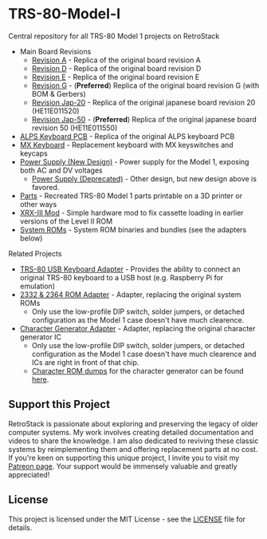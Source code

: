# TRS-80-Model-I
Central repository for all TRS-80 Model 1 projects on RetroStack

- Main Board Revisions
  - [Revision A](https://www.github.com/RetroStack/TRS-80-Model-I-A-E1) - Replica of the original board revision A
  - [Revision D](https://www.github.com/RetroStack/TRS-80-Model-I-D-E1) - Replica of the original board revision D
  - [Revision E](https://www.github.com/RetroStack/TRS-80-Model-I-E-E1) - Replica of the original board revision E
  - [Revision G](https://www.github.com/RetroStack/TRS-80-Model-I-G-E1) - (**Preferred**) Replica of the original board revision G (with BOM & Gerbers)
  - [Revision Jap-20](https://www.github.com/RetroStack/TRS-80-Model-I-Jap20-E1) - Replica of the original japanese board revision 20 (HE11E011520)
  - [Revision Jap-50](https://www.github.com/RetroStack/TRS-80-Model-I-Jap50-E1) - (**Preferred**) Replica of the original japanese board revision 50 (HE11E011550)
- [ALPS Keyboard PCB](https://github.com/RetroStack/TRS-80-Model-I-Keyboard-ALPS) - Replica of the original ALPS keyboard PCB
- [MX Keyboard](https://github.com/RetroStack/TRS-80-Model-I-Keyboard-MX) - Replacement keyboard with MX keyswitches and keycaps
- [Power Supply (New Design)](https://github.com/RetroStack/TRS-80-Model-I-Power-Supply-New) - Power supply for the Model 1, exposing both AC and DV voltages
  - [Power Supply (Deprecated)](https://github.com/RetroStack/TRS-80-Model-I-Power-Supply) - Other design, but new design above is favored.
- [Parts](https://www.github.com/RetroStack/TRS-80-Model-I-Parts) - Recreated TRS-80 Model 1 parts printable on a 3D printer or other ways
- [XRX-III Mod](https://github.com/RetroStack/TRS-80-Model-I-XRX-III) - Simple hardware mod to fix cassette loading in earlier versions of the Level II ROM
- [System ROMs](https://github.com/RetroStack/TRS-80-Model-I-System-ROMs) - System ROM binaries and bundles (see the adapters below)

Related Projects
- [TRS-80 USB Keyboard Adapter](https://github.com/RetroStack/TRS-80-USB-Keyboard) - Provides the ability to connect an original TRS-80 keyboard to a USB host (e.g. Raspberry Pi for emulation)
- [2332 & 2364 ROM Adapter](https://github.com/RetroStack/2332_2364-ROM_Adapter) - Adapter, replacing the original system ROMs
  - Only use the low-profile DIP switch, solder jumpers, or detached configuration as the Model 1 case doesn't have much clearence.
- [Character Generator Adapter](https://github.com/RetroStack/MCM776x_CharGen_Adapter) - Adapter, replacing the original character generator IC
  - Only use the low-profile DIP switch, solder jumpers, or detached configuration as the Model 1 case doesn't have much clearence and ICs are right in front of that chip.
  - [Character ROM dumps](https://github.com/RetroStack/Character_Generator_ROMs) for the character generator can be found [here]([https://github.com/RetroStack/Character_Generator_ROMs](https://github.com/RetroStack/Character_Generator_ROMs/tree/main/TRS-80%20Model%201)).

## Support this Project

RetroStack is passionate about exploring and preserving the legacy of older computer systems. My work involves creating detailed documentation and videos to share the knowledge. I am also dedicated to reviving these classic systems by reimplementing them and offering replacement parts at no cost. If you're keen on supporting this unique project, I invite you to visit my [Patreon page](https://www.patreon.com/RetroStack). Your support would be immensely valuable and greatly appreciated!

## License

This project is licensed under the MIT License - see the [LICENSE](LICENSE) file for details.
